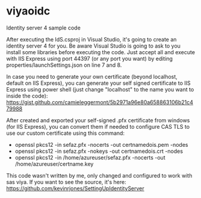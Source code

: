 # viyaoidc

Identity server 4 sample code

After executing the IdS.csproj in Visual Studio, it's going to create an identity server 4 for you. Be aware Visual Studio is going to ask to you install some libraries before executing the code. Just accept all and execute with IIS Express using port 44397 (or any port you want) by editing properties/launchSettings.json on line 7 and 8.

In case you need to generate your own certificate (beyond localhost, default on IIS Express), you can generate your self signed certificate to IIS Express using power shell (just change "localhost" to the name you want to inside the code):
https://gist.github.com/camieleggermont/5b2971a96e80a658863106b21c479988

After created and exported your self-signed .pfx certificate from windows (for IIS Express), you can convert them if needed to configure CAS TLS to use our custom certificate using this command:
- openssl pkcs12 -in sefaz.pfx -nocerts -out certnamedois.pem -nodes
- openssl pkcs12 -in sefaz.pfx -nokeys -out certnamedois.crt -nodes
- openssl pkcs12 -in /home/azureuser/sefaz.pfx -nocerts -out /home/azureuser/certname.key


This code wasn't written by me, only changed and configured to work with sas viya. If you want to see the source, it's here:
https://github.com/kevinrjones/SettingUpIdentityServer

